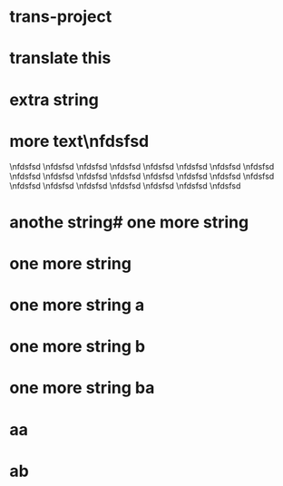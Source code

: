 # trans-project

# translate this

# extra string

# more text\nfdsfsd
\nfdsfsd
\nfdsfsd
\nfdsfsd
\nfdsfsd
\nfdsfsd
\nfdsfsd
\nfdsfsd
\nfdsfsd
\nfdsfsd
\nfdsfsd
\nfdsfsd
\nfdsfsd
\nfdsfsd
\nfdsfsd
\nfdsfsd
\nfdsfsd
\nfdsfsd
\nfdsfsd
\nfdsfsd
\nfdsfsd
\nfdsfsd
\nfdsfsd
\nfdsfsd
# anothe string# one more string
# one more string
# one more string a
# one more string b
# one more string ba
# aa
# ab